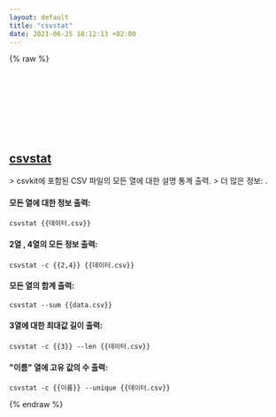 ```yaml
---
layout: default
title: "csvstat"
date: 2021-06-25 18:12:13 +02:00
---
```

{% raw %}
<h2 id="csvstat">
  <a href="/ko/common/csvstat.html">csvstat</a> <a href="#csvstat"><svg class="icon">
    <use href="/assets/images/unicode_sprite.svg#link" />
  </svg></a>
</h2>
> csvkit에 포함된 CSV 파일의 모든 열에 대한 설명 통계 출력.
> 더 많은 정보: <https://csvkit.readthedocs.io/en/latest/scripts/csvstat.html>.

#### 모든 열에 대한 정보 출력:
```shell
csvstat {{데이터.csv}}
```
#### 2열 , 4열의 모든 정보 출력:
```shell
csvstat -c {{2,4}} {{데이터.csv}}
```
#### 모든 열의 합계 출력:
```shell
csvstat --sum {{data.csv}}
```
#### 3열에 대한 최대값 길이 출력:
```shell
csvstat -c {{3}} --len {{데이터.csv}}
```
#### "이름" 열에 고유 값의 수 출력:
```shell
csvstat -c {{이름}} --unique {{데이터.csv}}
```
{% endraw %}